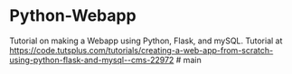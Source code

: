 # Python-Webapp
Tutorial on making a Webapp using Python, Flask, and mySQL. Tutorial at https://code.tutsplus.com/tutorials/creating-a-web-app-from-scratch-using-python-flask-and-mysql--cms-22972 
#   m a i n  
 